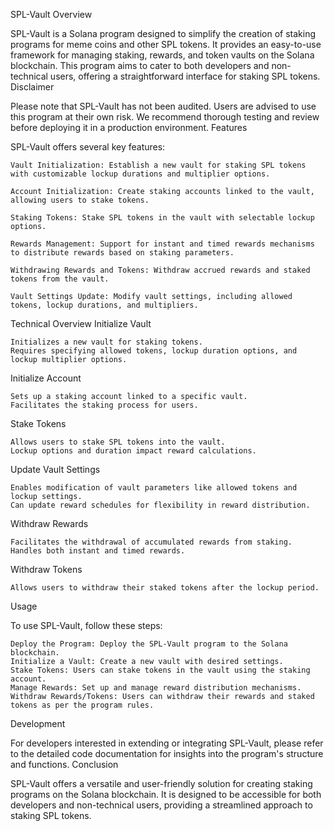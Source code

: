 SPL-Vault
Overview

SPL-Vault is a Solana program designed to simplify the creation of staking programs for meme coins and other SPL tokens. It provides an easy-to-use framework for managing staking, rewards, and token vaults on the Solana blockchain. This program aims to cater to both developers and non-technical users, offering a straightforward interface for staking SPL tokens.
Disclaimer

Please note that SPL-Vault has not been audited. Users are advised to use this program at their own risk. We recommend thorough testing and review before deploying it in a production environment.
Features

SPL-Vault offers several key features:

    Vault Initialization: Establish a new vault for staking SPL tokens with customizable lockup durations and multiplier options.

    Account Initialization: Create staking accounts linked to the vault, allowing users to stake tokens.

    Staking Tokens: Stake SPL tokens in the vault with selectable lockup options.

    Rewards Management: Support for instant and timed rewards mechanisms to distribute rewards based on staking parameters.

    Withdrawing Rewards and Tokens: Withdraw accrued rewards and staked tokens from the vault.

    Vault Settings Update: Modify vault settings, including allowed tokens, lockup durations, and multipliers.

Technical Overview
Initialize Vault

    Initializes a new vault for staking tokens.
    Requires specifying allowed tokens, lockup duration options, and lockup multiplier options.

Initialize Account

    Sets up a staking account linked to a specific vault.
    Facilitates the staking process for users.

Stake Tokens

    Allows users to stake SPL tokens into the vault.
    Lockup options and duration impact reward calculations.

Update Vault Settings

    Enables modification of vault parameters like allowed tokens and lockup settings.
    Can update reward schedules for flexibility in reward distribution.

Withdraw Rewards

    Facilitates the withdrawal of accumulated rewards from staking.
    Handles both instant and timed rewards.

Withdraw Tokens

    Allows users to withdraw their staked tokens after the lockup period.

Usage

To use SPL-Vault, follow these steps:

    Deploy the Program: Deploy the SPL-Vault program to the Solana blockchain.
    Initialize a Vault: Create a new vault with desired settings.
    Stake Tokens: Users can stake tokens in the vault using the staking account.
    Manage Rewards: Set up and manage reward distribution mechanisms.
    Withdraw Rewards/Tokens: Users can withdraw their rewards and staked tokens as per the program rules.

Development

For developers interested in extending or integrating SPL-Vault, please refer to the detailed code documentation for insights into the program's structure and functions.
Conclusion

SPL-Vault offers a versatile and user-friendly solution for creating staking programs on the Solana blockchain. It is designed to be accessible for both developers and non-technical users, providing a streamlined approach to staking SPL tokens.
